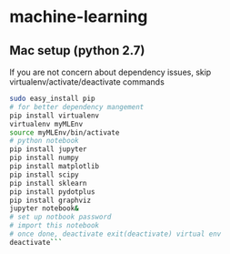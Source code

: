 # machine-learning

## Mac setup (python 2.7)
If you are not concern about dependency issues, skip virtualenv/activate/deactivate commands
```sh
sudo easy_install pip
# for better dependency mangement
pip install virtualenv
virtualenv myMLEnv
source myMLEnv/bin/activate
# python notebook
pip install jupyter
pip install numpy
pip install matplotlib
pip install scipy
pip install sklearn
pip install pydotplus
pip install graphviz
jupyter notebook&
# set up notbook password
# import this notebook
# once done, deactivate exit(deactivate) virtual env
deactivate```
